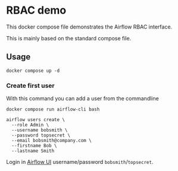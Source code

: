# RBAC demo

This docker compose file demonstrates the Airflow RBAC interface.

This is mainly based on the standard compose file.

## Usage

```
docker compose up -d
```

### Create first user

With this command you can add a user from the commandline

```
docker compose run airflow-cli bash
```

```
airflow users create \
  --role Admin \
  --username bobsmith \
  --password topsecret \
  --email bobsmith@company.com \
  --firstname Bob \
  --lastname Smith
```

Login in [Airflow UI](localhost:8080) username/password `bobsmith`/`topsecret`.
